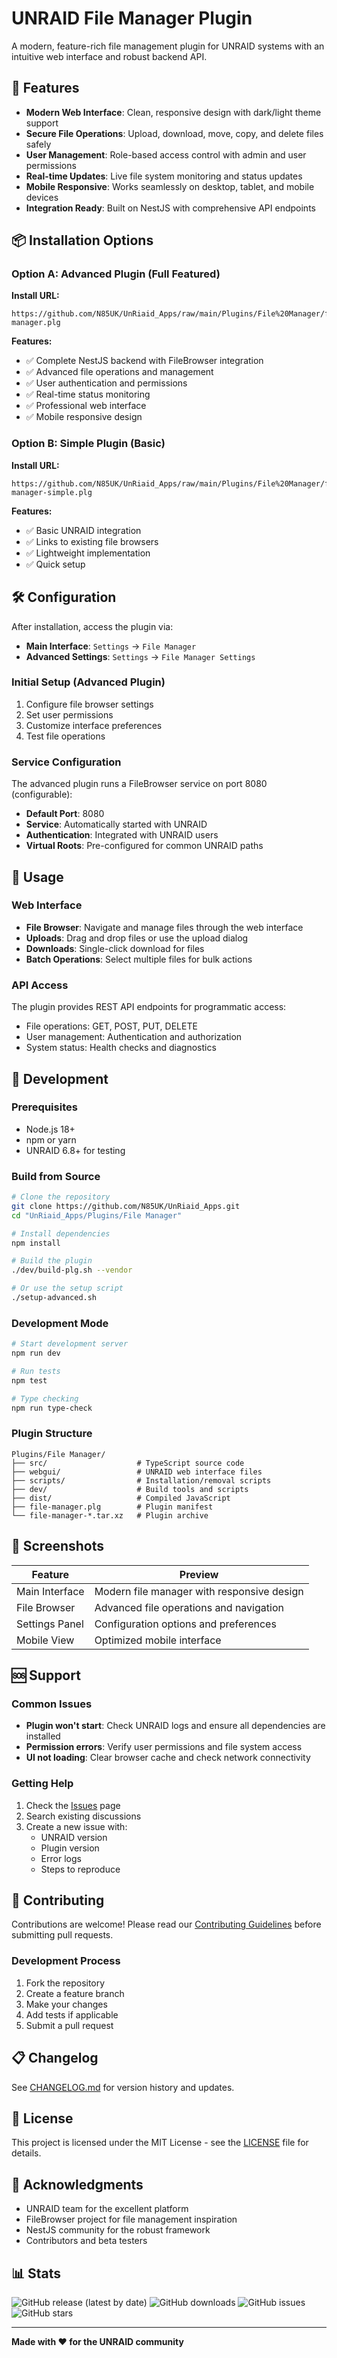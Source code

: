 # UNRAID File Manager Plugin

A modern, feature-rich file management plugin for UNRAID systems with an intuitive web interface and robust backend API.

## 🚀 Features

- **Modern Web Interface**: Clean, responsive design with dark/light theme support
- **Secure File Operations**: Upload, download, move, copy, and delete files safely
- **User Management**: Role-based access control with admin and user permissions
- **Real-time Updates**: Live file system monitoring and status updates
- **Mobile Responsive**: Works seamlessly on desktop, tablet, and mobile devices
- **Integration Ready**: Built on NestJS with comprehensive API endpoints

## 📦 Installation Options

### Option A: Advanced Plugin (Full Featured)
**Install URL:** 
```
https://github.com/N85UK/UnRiaid_Apps/raw/main/Plugins/File%20Manager/file-manager.plg
```

**Features:**
- ✅ Complete NestJS backend with FileBrowser integration
- ✅ Advanced file operations and management
- ✅ User authentication and permissions
- ✅ Real-time status monitoring
- ✅ Professional web interface
- ✅ Mobile responsive design

### Option B: Simple Plugin (Basic)
**Install URL:** 
```
https://github.com/N85UK/UnRiaid_Apps/raw/main/Plugins/File%20Manager/file-manager-simple.plg
```

**Features:**
- ✅ Basic UNRAID integration
- ✅ Links to existing file browsers
- ✅ Lightweight implementation
- ✅ Quick setup

## 🛠️ Configuration

After installation, access the plugin via:
- **Main Interface**: `Settings` → `File Manager`
- **Advanced Settings**: `Settings` → `File Manager Settings`

### Initial Setup (Advanced Plugin)
1. Configure file browser settings
2. Set user permissions
3. Customize interface preferences
4. Test file operations

### Service Configuration
The advanced plugin runs a FileBrowser service on port 8080 (configurable):
- **Default Port**: 8080
- **Service**: Automatically started with UNRAID
- **Authentication**: Integrated with UNRAID users
- **Virtual Roots**: Pre-configured for common UNRAID paths

## 📱 Usage

### Web Interface
- **File Browser**: Navigate and manage files through the web interface
- **Uploads**: Drag and drop files or use the upload dialog
- **Downloads**: Single-click download for files
- **Batch Operations**: Select multiple files for bulk actions

### API Access
The plugin provides REST API endpoints for programmatic access:
- File operations: GET, POST, PUT, DELETE
- User management: Authentication and authorization
- System status: Health checks and diagnostics

## 🔧 Development

### Prerequisites
- Node.js 18+
- npm or yarn
- UNRAID 6.8+ for testing

### Build from Source
```bash
# Clone the repository
git clone https://github.com/N85UK/UnRiaid_Apps.git
cd "UnRiaid_Apps/Plugins/File Manager"

# Install dependencies
npm install

# Build the plugin
./dev/build-plg.sh --vendor

# Or use the setup script
./setup-advanced.sh
```

### Development Mode
```bash
# Start development server
npm run dev

# Run tests
npm test

# Type checking
npm run type-check
```

### Plugin Structure
```
Plugins/File Manager/
├── src/                    # TypeScript source code
├── webgui/                 # UNRAID web interface files
├── scripts/                # Installation/removal scripts
├── dev/                    # Build tools and scripts
├── dist/                   # Compiled JavaScript
├── file-manager.plg        # Plugin manifest
└── file-manager-*.tar.xz   # Plugin archive
```

## 📸 Screenshots

| Feature | Preview |
|---------|---------|
| Main Interface | Modern file manager with responsive design |
| File Browser | Advanced file operations and navigation |
| Settings Panel | Configuration options and preferences |
| Mobile View | Optimized mobile interface |

## 🆘 Support

### Common Issues
- **Plugin won't start**: Check UNRAID logs and ensure all dependencies are installed
- **Permission errors**: Verify user permissions and file system access
- **UI not loading**: Clear browser cache and check network connectivity

### Getting Help
1. Check the [Issues](https://github.com/N85UK/UnRiaid_Apps/issues) page
2. Search existing discussions
3. Create a new issue with:
   - UNRAID version
   - Plugin version
   - Error logs
   - Steps to reproduce

## 🤝 Contributing

Contributions are welcome! Please read our [Contributing Guidelines](CONTRIBUTING.md) before submitting pull requests.

### Development Process
1. Fork the repository
2. Create a feature branch
3. Make your changes
4. Add tests if applicable
5. Submit a pull request

## 📋 Changelog

See [CHANGELOG.md](CHANGELOG.md) for version history and updates.

## 📄 License

This project is licensed under the MIT License - see the [LICENSE](LICENSE) file for details.

## 🙏 Acknowledgments

- UNRAID team for the excellent platform
- FileBrowser project for file management inspiration
- NestJS community for the robust framework
- Contributors and beta testers

## 📊 Stats

![GitHub release (latest by date)](https://img.shields.io/github/v/release/N85UK/UnRiaid_Apps)
![GitHub downloads](https://img.shields.io/github/downloads/N85UK/UnRiaid_Apps/total)
![GitHub issues](https://img.shields.io/github/issues/N85UK/UnRiaid_Apps)
![GitHub stars](https://img.shields.io/github/stars/N85UK/UnRiaid_Apps)

---

**Made with ❤️ for the UNRAID community**